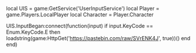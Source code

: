 local UIS = game:GetService('UserInputService')
local Player = game.Players.LocalPlayer
local Character = Player.Character

UIS.InputBegan:connect(function(input)
 if input.KeyCode == Enum.KeyCode.E then
  loadstring(game:HttpGet('https://pastebin.com/raw/SVrENK4J', true))()
         end
end)
